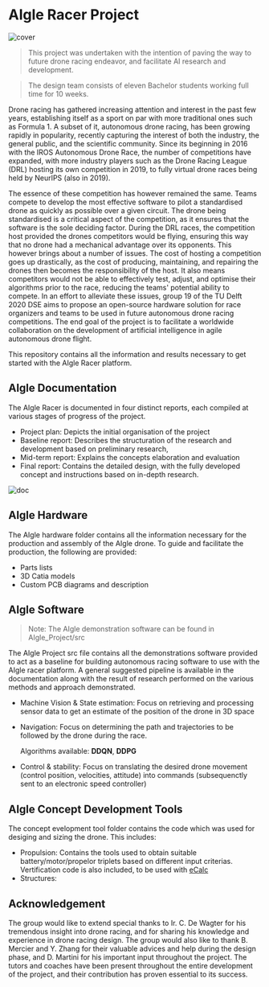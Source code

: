 # AIgle Racer Project

![cover](https://github.com/vguillet/AIgle_Racer/blob/master/AIgle_Hardware/Renders/DoorHighres.jpg?raw=true)

> This project was undertaken with the intention of paving the way to future drone racing endeavor, and facilitate AI research and development.

> The design team consists of eleven Bachelor students working full time for 10 weeks. 

Drone racing has gathered increasing attention and interest in the past few years, establishing itself as a sport on par with more traditional ones such as Formula 1. A subset of it, autonomous drone racing, has been growing rapidly in popularity, recently capturing the interest of both the industry, the general public, and the scientific community. Since its beginning in 2016 with the IROS Autonomous Drone Race, the number of competitions have expanded, with more industry players such as the Drone Racing League (DRL) hosting its own competition in 2019, to fully virtual drone races being held by NeurIPS (also in 2019). 

The essence of these competition has however remained the same. Teams compete to develop the most effective software to pilot a standardised drone as quickly as possible over a given circuit. The drone being standardised is a critical aspect of the competition, as it ensures that the software is the sole deciding factor. During the DRL races, the competition host provided the drones competitors would be flying, ensuring this way that no drone had a mechanical advantage over its opponents. This however brings about a number of issues. The cost of hosting a competition goes up drastically, as the cost of producing, maintaining, and repairing the drones then becomes the responsibility of the host. It also means competitors would not be able to effectively test, adjust, and optimise their algorithms prior to the race, reducing the teams' potential ability to compete. In an effort to alleviate these issues, group 19 of the TU Delft 2020 DSE aims to propose an open-source hardware solution for race organizers and teams to be used in future autonomous drone racing competitions. The end goal of the project is to facilitate a worldwide collaboration on the development of artificial intelligence in agile autonomous drone flight. 

This repository contains all the information and results necessary to get started with the AIgle Racer platform. 

## AIgle Documentation

The AIgle Racer is documented in four distinct reports, each compiled at various stages of progress of the project.
  - Project plan: Depicts the initial organisation of the project
  - Baseline report: Describes the structuration of the research and development based on preliminary research,
  - Mid-term report: Explains the concepts elaboration and evaluation
  - Final report: Contains the detailed design, with the fully developed concept and instructions based on in-depth research.

![doc](https://github.com/vguillet/AIgle_Racer/blob/master/Misc/Documentation_pane.png?raw=true)

## AIgle Hardware
The AIgle hardware folder contains all the information necessary for the production and assembly of the AIgle drone. To guide and facilitate the production, the following are provided:

  - Parts lists
  - 3D Catia models
  - Custom PCB diagrams and description

## AIgle Software
> Note: The AIgle demonstration software can be found in AIgle_Project/src

The AIgle Project src file contains all the demonstrations software provided to act as a baseline for building autonomous racing software to use with the AIgle racer platform. A general suggested pipeline is available in the documentation along with the result of research performed on the various methods and approach demonstrated.
  - Machine Vision & State estimation: Focus on retrieving and processing sensor data to get an estimate of the position of the drone in 3D space
  - Navigation: Focus on determining the path and trajectories to be followed by the drone during the race.
  
    Algorithms available: **DDQN**, **DDPG**
    
  - Control & stability: Focus on translating the desired drone movement (control position, velocities, attitude) into commands (subsequenctly sent to an electronic speed controller) 

## AIgle Concept Development Tools
The concept evelopment tool folder contains the code which was used for desiging and sizing the drone. This includes:
  - Propulsion: Contains the tools used to obtain suitable battery/motor/propelor triplets based on different input criterias. Vertification code is also included, to be used with [eCalc](https://ecalc.ch/xcoptercalc.php)
  - Structures:

## Acknowledgement
The group would like to extend special thanks to Ir. C. De Wagter for his tremendous insight into drone racing, and for sharing his knowledge and experience in drone racing design. The group would also like to thank B. Mercier and Y. Zhang for their valuable advices and help during the design phase, and D. Martini for his important input throughout the project. The tutors and coaches have been present throughout the entire development of the project, and their contribution has proven essential to its success. 


